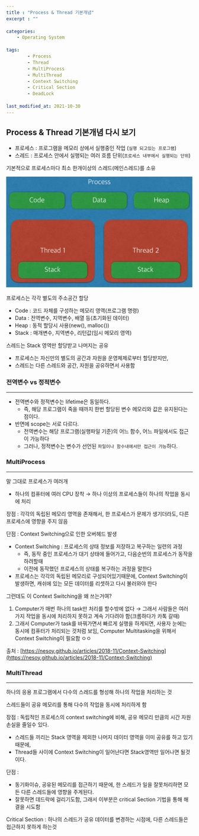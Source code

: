 ```yaml
---
title : "Process & Thread 기본개념"
excerpt : ""

categories:
    - Operating System

tags:
        - Process
        - Thread
        - MultiProcess
        - MultiThread
        - Context Switching
        - Critical Section
        - DeadLock
        
last_modified_at: 2021-10-30
---
```


## Process & Thread 기본개념 다시 보기


- 프로세스 : 프로그램을 메모리 상에서 실행중인 작업 (`실행 되고있는 프로그램`)
- 스레드 : 프로세스 안에서 실행되는 여러 흐름 단위(`프로세스 내부에서 실행되는 단위`)

기본적으로 프로세스마다 최소 한개이상의 스레드(메인스레드)를 소유

![Process_Thread](/assets/Process_Thread.png)

프로세스는 각각 별도의 주소공간 할당

- Code : 코드 자체를 구성하는 메모리 영역(프로그램 명령)
- Data : 전역변수, 지역변수, 배열 등(초기화된 데이터)
- Heap :  동적 할당시 사용(new(), malloc())
- Stack : 매개변수, 지역변수, 리턴값(임시 메모리 영역)

스레드는 Stack 영역만 할당받고 나머지는 공유

- 프로세스는 자신만의 별도의 공간과 자원을 운영체제로부터 할당받지만,
- 스레드는 다른 스레드와 공간, 자원을 공유하면서 사용함



### 전역변수 vs 정적변수

---

- 전역변수와 정적변수는 lifetime은 동일하다.
    - 즉, 해당 프로그램이 죽을 때까지 한번 할당된 변수 메모리와 값은 유지된다는 점이다.
- 반면에 scope는 서로 다르다.
    - 전역변수는 해당 프로그램(실행파일 기준)의 어느 함수, 어느 파일에서도 접근이 가능하다
    - 그러나, 정적변수는 변수가 선언된 `파일이나 함수내에서만 접근이 가능`하다.


### MultiProcess

---

말 그대로 프로세스가 여러개

- 하나의 컴퓨터에 여러 CPU 장착 → 하나 이상의 프로세스들이 하나의 작업을 동시에 처리

장점 : 각각의 독립된 메모리 영역을 존재해서, 한 프로세스가 문제가 생기더라도, 다른 프로세스에 영향을 주지 않음

단점 : Context Switching으로 인한 오버헤드 발생

- Context Switching : 프로세스의 상태 정보를 저장하고 복구하는 일련의 과정
    - 즉, 동작 중인 프로세스가 대기 상태에 들어가고, 다음순번의 프로세스가 동작을 하려할때
    - 이전에 동작했던 프로세스의 상태를 복구하는 과정을 말한다
- 프로세스는 각각의 독립된 메모리로 구성되어있기때문에, Context Switching이 발생하면, 캐쉬에 있는 모든 데이터를 리셋하고 다시 불러와야 한다

그런데도 이 Context Switching을 왜 쓰는거여?

1. Computer가 매번 하나의 task만 처리를 할수밖에 없다 → 그래서 사람들은 여러가지 작업을 동시에 처리하지 못하고 계속 기다려야 함(크롬하다가 카톡 갈때)
2. 그래서 Computer가 task를 바꿔가면서 빠르게 실행을 하게되면, 사용자 눈에는 동시에 컴퓨터가 처리되는 것처럼 보임, Computer Multitasking을 위해서 Context Switching이 필요함 ㅇㅇ

출처 : [https://nesoy.github.io/articles/2018-11/Context-Switching](https://nesoy.github.io/articles/2018-11/Context-Switching)  


### MultiThread

---

하나의 응용 프로그램에서 다수의 스레드를 형성해 하나의 작업을 처리하는 것

스레드들이 공유 메모리를 통해 다수의 작업을 동시에 처리하게 함

장점 : 독립적인 프로세스의 context switching에 비해, 공유 메모리 만큼의 시간 자원 손실을 줄일수 있다. 

- 스레드들 끼리는 Stack 영역을 제외한 나머지 데이터 영역을 이미 공유를 하고 있기 때문에,
- Thread들 사이에 Context Switching이 일어난다면 Stack영역만 일어나면 될것이다.

단점 :

- 동기화이슈, 공유된 메모리를 접근하기 때문에, 한 스레드가 일을 잘못처리하면 모든 다른 스레드들에 영향을 주게된다.
- 잘못하면 데드락에 걸리기도함, 그래서 이부분은 critical Section 기법을 통해 해결을 시도함

Critical Section : 하나의 스레드가 공유 데이터를 변경하는 시점에, 다른 스레드들은 접근하지 못하게  하는것